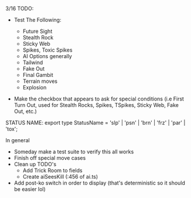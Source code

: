 3/16
TODO:
- Test The Following:
  - Future Sight
  - Stealth Rock
  - Sticky Web
  - Spikes, Toxic Spikes
  - AI Options generally
  - Tailwind
  - Fake Out
  - Final Gambit
  - Terrain moves
  - Explosion


- Make the checkbox that appears to ask for special conditions (i.e First Turn Out, used for Stealth Rocks, Spikes, TSpikes, Sticky Web, Fake Out, etc.)

STATUS NAME: 
export type StatusName = 'slp' | 'psn' | 'brn' | 'frz' | 'par' | 'tox';

In general
- Someday make a test suite to verify this all works
- Finish off special move cases
- Clean up TODO's
  - Add Trick Room to fields
  - Create aiSeesKill (:456 of ai.ts)
- Add post-ko switch in order to display (that's deterministic so it should be easier lol)